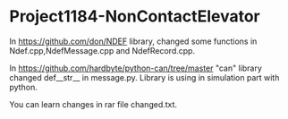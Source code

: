 # Project1184-NonContactElevator
In https://github.com/don/NDEF library,  changed some functions in Ndef.cpp,NdefMessage.cpp and NdefRecord.cpp. 

In https://github.com/hardbyte/python-can/tree/master "can" library changed def__str__ in message.py. Library is using in simulation part with python.

You can learn changes in rar file changed.txt.
